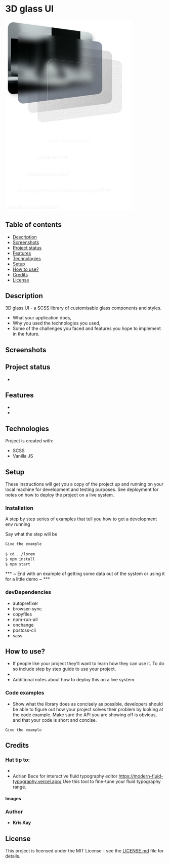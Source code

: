 # 3D glass UI
<img src="src/assets/homeImg/glass-x-view-white.png" width="400">

## Table of contents
* [Description](#description)
* [Screenshots](#screenshots)
* [Project status](#project-status)
* [Features](#features)
* [Technologies](#technologies)
* [Setup](#setup)
* [How to use?](#how-to-use?)
* [Credits](#credits)
* [License](#license)

## Description
3D glass UI - a SCSS library of customisable glass components and styles.

  * What your application does,
  * Why you used the technologies you used,
  * Some of the challenges you faced and features you hope to implement in the future.



## Screenshots



## Project status
*


## Features
*
*



## Technologies
Project is created with:
* SCSS
* Vanilla JS



## Setup



These instructions will get you a copy of the project up and running on your local machine for development and testing purposes. See deployment for notes on how to deploy the project on a live system.


### Installation
A step by step series of examples that tell you how to get a development env running

Say what the step will be


```
Give the example

$ cd ../lorem
$ npm install
$ npm start
```


*** ~ End with an example of getting some data out of the system or using it for a little demo ~ ***


### devDependencies
  * autoprefixer
  * browser-sync
  * copyfiles
  * npm-run-all
  * onchange
  * postcss-cli
  * sass



## How to use?
* If people like your project they’ll want to learn how they can use it. To do so include step by step guide to use your project.
*
* Additional notes about how to deploy this on a live system.



### Code examples
* Show what the library does as concisely as possible, developers should be able to figure out how your project solves their problem by looking at the code example. Make sure the API you are showing off is obvious, and that your code is short and concise.

```
Give the example
```




## Credits
### Hat tip to:
*
* Adrian Bece for interactive fluid typography editor https://modern-fluid-typography.vercel.app/
  Use this tool to fine-tune your fluid typography range.

#### Images



### Author
* **Kris Kay**



## License
This project is licensed under the MIT License - see the [LICENSE.md](LICENSE.md) file for details.
